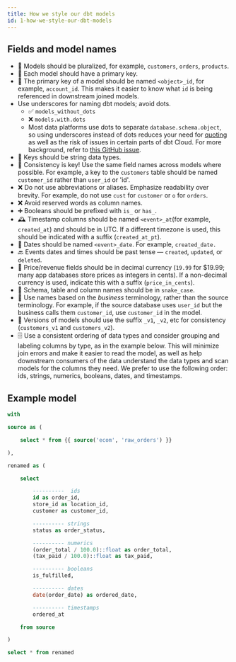 ```yaml
---
title: How we style our dbt models
id: 1-how-we-style-our-dbt-models
---
```


## Fields and model names

- 👥 Models should be pluralized, for example, `customers`, `orders`, `products`.
- 🔑 Each model should have a primary key.
- 🔑 The primary key of a model should be named `<object>_id`, for example, `account_id`. This makes it easier to know what `id` is being referenced in downstream joined models.
- Use underscores for naming dbt models; avoid dots.
  - ✅  `models_without_dots`
  - ❌ `models.with.dots`
  - Most data platforms use dots to separate `database.schema.object`, so using underscores instead of dots reduces your need for [quoting](/reference/resource-properties/quoting) as well as the risk of issues in certain parts of dbt Cloud. For more background, refer to [this GitHub issue](https://github.com/dbt-labs/dbt-core/issues/3246).
- 🔑 Keys should be string data types.
- 🔑 Consistency is key! Use the same field names across models where possible. For example, a key to the `customers` table should be named `customer_id` rather than `user_id` or 'id'.
- ❌ Do not use abbreviations or aliases. Emphasize readability over brevity. For example, do not use `cust` for `customer` or `o` for `orders`.
- ❌ Avoid reserved words as column names.
- ➕ Booleans should be prefixed with `is_` or `has_`.
- 🕰️ Timestamp columns should be named `<event>_at`(for example, `created_at`) and should be in UTC. If a different timezone is used, this should be indicated with a suffix (`created_at_pt`).
- 📆 Dates should be named `<event>_date`. For example, `created_date.`
- 🔙 Events dates and times should be past tense &mdash; `created`, `updated`, or `deleted`.
- 💱 Price/revenue fields should be in decimal currency (`19.99` for $19.99; many app databases store prices as integers in cents). If a non-decimal currency is used, indicate this with a suffix (`price_in_cents`).
- 🐍 Schema, table and column names should be in `snake_case`.
- 🏦 Use names based on the _business_ terminology, rather than the source terminology. For example, if the source database uses `user_id` but the business calls them `customer_id`, use `customer_id` in the model.
- 🔢 Versions of models should use the suffix `_v1`, `_v2`, etc for consistency (`customers_v1` and `customers_v2`).
- 🗄️ Use a consistent ordering of data types and consider grouping and labeling columns by type, as in the example below. This will minimize join errors and make it easier to read the model, as well as help downstream consumers of the data understand the data types and scan models for the columns they need. We prefer to use the following order: ids, strings, numerics, booleans, dates, and timestamps.

## Example model

```sql
with

source as (

    select * from {{ source('ecom', 'raw_orders') }}

),

renamed as (

    select

        ----------  ids
        id as order_id,
        store_id as location_id,
        customer as customer_id,

        ---------- strings
        status as order_status,

        ---------- numerics
        (order_total / 100.0)::float as order_total,
        (tax_paid / 100.0)::float as tax_paid,

        ---------- booleans
        is_fulfilled,

        ---------- dates
        date(order_date) as ordered_date,

        ---------- timestamps
        ordered_at

    from source

)

select * from renamed
```
